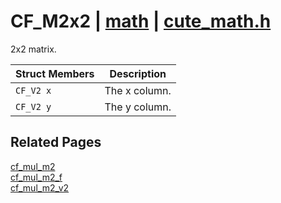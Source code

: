 # CF_M2x2 | [math](https://github.com/RandyGaul/cute_framework/blob/master/docs/math/README.md) | [cute_math.h](https://github.com/RandyGaul/cute_framework/blob/master/include/cute_math.h)

2x2 matrix.

Struct Members | Description
--- | ---
`CF_V2 x` | The x column.
`CF_V2 y` | The y column.

## Related Pages

[cf_mul_m2](https://github.com/RandyGaul/cute_framework/blob/master/docs/math/cf_mul_m2.md)  
[cf_mul_m2_f](https://github.com/RandyGaul/cute_framework/blob/master/docs/math/cf_mul_m2_f.md)  
[cf_mul_m2_v2](https://github.com/RandyGaul/cute_framework/blob/master/docs/math/cf_mul_m2_v2.md)  
